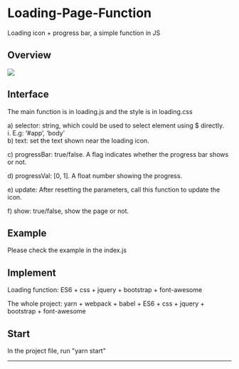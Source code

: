 # Loading-Page-Function
Loading icon + progress bar, a simple function in JS

Overview
------

![][overview]  

Interface
------

The main function is in loading.js and the style is in loading.css

a)	selector: string, which could be used to select element using $ directly.  
        i.	E.g: ‘#app’, ‘body’  
b)	text: set the text shown near the loading icon.  

c)	progressBar: true/false. A flag indicates whether the progress bar shows or not.  

d)	progressVal: [0, 1]. A float number showing the progress.  

e)	update: After resetting the parameters, call this function to update the icon.  

f)	show: true/false, show the page or not.  


Example
------

Please check the example in the index.js

Implement
------

Loading function: ES6 + css + jquery + bootstrap + font-awesome  

The whole project: yarn + webpack + babel + ES6 + css + jquery + bootstrap + font-awesome   

Start
------

In the project file, run "yarn start"





--------------------------------
[overview]:/img/overview.png
